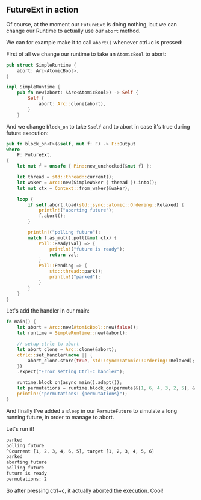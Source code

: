 ## FutureExt in action

Of course, at the moment our `FutureExt` is doing nothing, but we can change our Runtime to actually use our `abort` method.

We can for example make it to call `abort()` whenever ctrl+c is pressed:

First of all we change our runtime to take an `AtomicBool` to abort:

```rust
pub struct SimpleRuntime {
    abort: Arc<AtomicBool>,
}

impl SimpleRuntime {
    pub fn new(abort: &Arc<AtomicBool>) -> Self {
        Self {
            abort: Arc::clone(abort),
        }
    }
```

And we change `block_on` to take `&self` and to abort in case it's true during future execution:

```rust
pub fn block_on<F>(&self, mut f: F) -> F::Output
where
    F: FutureExt,
{
    let mut f = unsafe { Pin::new_unchecked(&mut f) };

    let thread = std::thread::current();
    let waker = Arc::new(SimpleWaker { thread }).into();
    let mut ctx = Context::from_waker(&waker);

    loop {
        if self.abort.load(std::sync::atomic::Ordering::Relaxed) {
            println!("aborting future");
            f.abort();
        }

        println!("polling future");
        match f.as_mut().poll(&mut ctx) {
            Poll::Ready(val) => {
                println!("future is ready");
                return val;
            }
            Poll::Pending => {
                std::thread::park();
                println!("parked");
            }
        }
    }
}
```

Let's add the handler in our main:

```rust
fn main() {
    let abort = Arc::new(AtomicBool::new(false));
    let runtime = SimpleRuntime::new(&abort);

    // setup ctrlc to abort
    let abort_clone = Arc::clone(&abort);
    ctrlc::set_handler(move || {
        abort_clone.store(true, std::sync::atomic::Ordering::Relaxed);
    })
    .expect("Error setting Ctrl-C handler");

    runtime.block_on(async_main().adapt());
    let permutations = runtime.block_on(permute(&[1, 6, 4, 3, 2, 5], &[1, 2, 3, 4, 5, 6]));
    println!("permutations: {permutations}");
}
```

And finally I've added a `sleep` in our `PermuteFuture` to simulate a long running future, in order to manage to abort.

Let's run it!

```txt
parked
polling future
^Ccurrent [1, 2, 3, 4, 6, 5], target [1, 2, 3, 4, 5, 6]
parked
aborting future
polling future
future is ready
permutations: 2
```

So after pressing ctrl+c, it actually aborted the execution. Cool!
